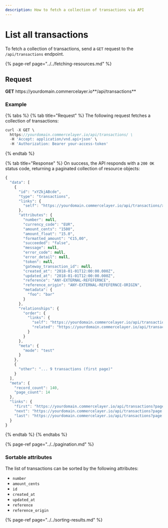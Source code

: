 ```yaml
---
description: How to fetch a collection of transactions via API
---
```


# List all transactions

To fetch a collection of transactions, send a `GET` request to the `/api/transactions` endpoint.

{% page-ref page="../../fetching-resources.md" %}

## Request

**GET** https://<i></i>yourdomain.commercelayer.io**/api/transactions**

### **Example**

{% tabs %}
{% tab title="Request" %}
The following request fetches a collection of transactions:

```javascript
curl -X GET \
  https://yourdomain.commercelayer.io/api/transactions/ \
  -H 'Accept: application/vnd.api+json' \
  -H 'Authorization: Bearer your-access-token'
```
{% endtab %}

{% tab title="Response" %}
On success, the API responds with a `200 OK` status code, returning a paginated collection of resource objects:

```javascript
{
  "data": [
    {
      "id": "xYZkjABcde",
      "type": "transactions",
      "links": {
        "self": "https://yourdomain.commercelayer.io/api/transactions/xYZkjABcde"
      },
      "attributes": {
        "number": null,
        "currency_code": "EUR",
        "amount_cents": "1500",
        "amount_float": "15.0",
        "formatted_amount": "€15,00",
        "succeeded": "false",
        "message": null,
        "error_code": null,
        "error_detail": null,
        "token": null,
        "gateway_transaction_id": null,
        "created_at": "2018-01-01T12:00:00.000Z",
        "updated_at": "2018-01-01T12:00:00.000Z",
        "reference": "ANY-EXTERNAL-REFEFERNCE",
        "reference_origin": "ANY-EXTERNAL-REFEFERNCE-ORIGIN",
        "metadata": {
          "foo": "bar"
        }
      },
      "relationships": {
        "order": {
          "links": {
            "self": "https://yourdomain.commercelayer.io/api/transactions/xYZkjABcde/relationships/order",
            "related": "https://yourdomain.commercelayer.io/api/transactions/xYZkjABcde/order"
          }
        }
      },
      "meta": {
        "mode": "test"
      }
    },
    {
      "other": "... 9 transactions (first page)"
    }
  ],
  "meta": {
    "record_count": 140,
    "page_count": 14
  },
  "links": {
    "first": "https://yourdomain.commercelayer.io/api/transactions?page[number]=1&page[size]=10",
    "next": "https://yourdomain.commercelayer.io/api/transactions?page[number]=2&page[size]=10",
    "last": "https://yourdomain.commercelayer.io/api/transactions?page[number]=14&page[size]=10"
  }
}
```
{% endtab %}
{% endtabs %}

{% page-ref page="../../pagination.md" %}

### Sortable attributes

The list of transactions can be sorted by the following attributes:

* `number`
* `amount_cents`
* `id`
* `created_at`
* `updated_at`
* `reference`
* `reference_origin`

{% page-ref page="../../sorting-results.md" %}

